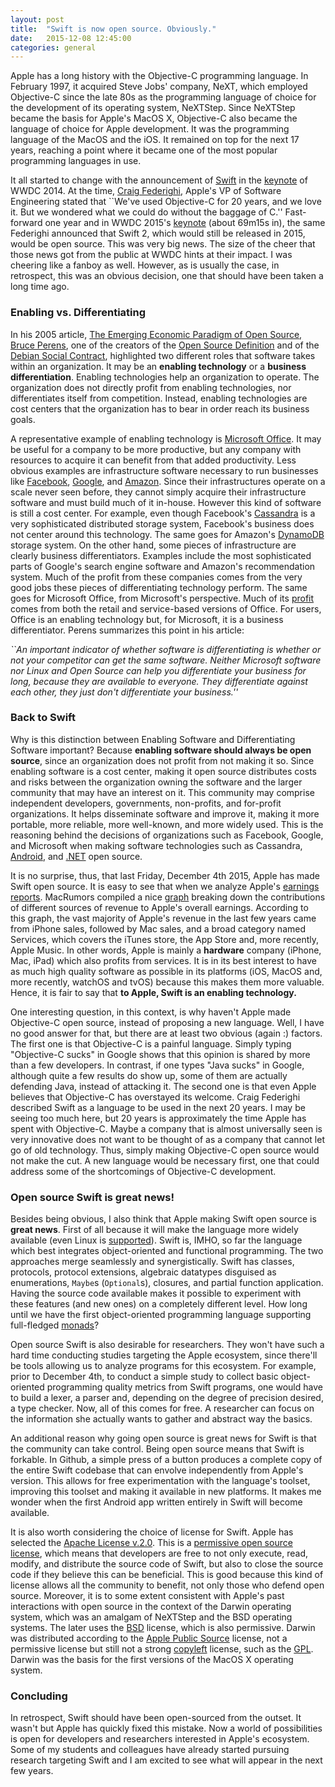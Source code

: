 ```yaml
---
layout: post
title:  "Swift is now open source. Obviously."
date:   2015-12-08 12:45:00
categories: general
---
```


Apple has a long history with the Objective-C programming language. In February 1997, it acquired Steve Jobs' company, NeXT, which employed Objective-C since the late 80s as the programming language of choice for the development of its operating system, NeXTStep. Since NeXTStep became the basis for Apple's MacOS X, Objective-C also became the  language of choice for Apple development. It was the programming language of the MacOS and the iOS. It remained on top for the next 17 years, reaching a point where it became one of the most popular programming languages in use. 

It all started to change with the announcement of [Swift](http://www.swift.org/) in the [keynote](http://www.apple.com/apple-events/june-2014/) of WWDC 2014. At the time, [Craig Federighi](http://www.apple.com/br/pr/bios/craig-federighi.html), Apple's VP of Software Engineering stated that ``We've used Objective-C for 20 years, and we love it. But we wondered what we could do without the baggage of C.'' Fast-forward one year and in WWDC 2015's [keynote](http://www.apple.com/live/2015-june-event/) (about 69m15s in), the same Federighi announced that Swift 2, which would still be released in 2015, would be open source. This was very big news. The size of the cheer that those news got from the public at WWDC hints at their impact. I was cheering like a fanboy as well. 
However, as is usually the case, in retrospect, this was an obvious decision, one that should have been taken a long time ago. 

### Enabling vs. Differentiating

In his 2005 article, [The Emerging Economic Paradigm of Open Source](http://firstmonday.org/ojs/index.php/fm/article/viewArticle/1470/1385), [Bruce Perens](http://perens.com/), one of the creators of the [Open Source Definition](https://opensource.org/osd-annotated) and of the [Debian Social Contract](https://www.debian.org/social_contract.en.html), highlighted two different roles that software takes within an organization. It may be an **enabling technology** or a **business differentiation**. Enabling technologies help an organization to operate. The organization does not directly profit from enabling technologies, nor differentiates itself from competition. Instead, enabling technologies are cost centers that the organization has to bear in order reach its business goals. 

A representative example of enabling technology is [Microsoft Office](https://products.office.com/). It may be useful for a company to be more productive, but any company with resources to acquire it can benefit from that added productivity. Less obvious examples are infrastructure software necessary to run businesses like [Facebook](http://www.facebook.com), [Google](http://www.google.com), and [Amazon](http://www.amazon.com). Since their infrastructures operate on a scale never seen before, they cannot simply acquire their infrastructure software and must build much of it in-house. However this kind of software is still a cost center. For example, even though Facebook's [Cassandra](http://cassandra.apache.org/) is a very sophisticated distributed storage system, Facebook's business does not center around this technology. The same goes for Amazon's [DynamoDB](http://docs.aws.amazon.com/amazondynamodb/latest/developerguide/Introduction.html) storage system. On the other hand, some pieces of infrastructure are clearly business differentiators. Examples include the most sophisticated parts of Google's search engine software and Amazon's recommendation system. Much of the profit from these companies comes from the very good jobs these pieces of differentiating technology perform. The same goes for Microsoft Office, from Microsoft's perspective. Much of its [profit](http://www.theregister.co.uk/2015/04/24/microsoft_q3_2015_results_azure_cloud/) comes from both the retail and service-based versions of Office. For users, Office is an enabling technology but, for Microsoft, it is a business differentiator. Perens summarizes this point in his article: 

*``An important indicator of whether software is differentiating is whether or not your competitor can get the same software. Neither Microsoft software nor Linux and Open Source can help you differentiate your business for long, because they are available to everyone. They differentiate against each other, they just don't differentiate your business.''*

### Back to Swift

Why is this distinction between Enabling Software and Differentiating Software important? Because **enabling software should always be open source**, since an organization does not profit from not making it so. Since enabling software is a cost center, making it open source distributes costs and risks between the organization owning the software and the larger community that may have an interest on it. This community may comprise independent developers, governments, non-profits, and for-profit organizations. It helps disseminate software and improve it, making it more portable, more reliable, more well-known, and more widely used. This is the reasoning behind the decisions of organizations such as Facebook, Google, and Microsoft when making software technologies such as Cassandra, [Android](https://www.android.com/), and [.NET](https://news.microsoft.com/2014/11/12/microsoft-takes-net-open-source-and-cross-platform-adds-new-development-capabilities-with-visual-studio-2015-net-2015-and-visual-studio-online/ ) open source. 

It is no surprise, thus, that last Friday, December 4th 2015, Apple has made Swift open source. It is easy to see that when we analyze Apple's  [earnings reports](http://www.apple.com/pr/library/2015/10/27Apple-Reports-Record-Fourth-Quarter-Results.html). MacRumors compiled a nice [graph](http://www.macrumors.com/2015/10/27/q4-2015-earnings/) breaking down the contributions of different sources of revenue to Apple's overall earnings. According to this graph, the vast majority of Apple's revenue in the last few years came from iPhone sales, followed by Mac sales, and a broad category named Services, which covers the iTunes store, the App Store and, more recently, Apple Music. In other words, Apple is mainly a **hardware** company (iPhone, Mac, iPad) which also profits from services. It is in its best interest to have as much high quality software as possible in its platforms (iOS, MacOS and, more recently, watchOS and tvOS) because this makes them more valuable. Hence, it is fair to say that **to Apple, Swift is an enabling technology.**

One interesting question, in this context, is why haven't Apple made Objective-C open source, instead of proposing a new language. Well, I have no good answer for that, but there are at least two obvious (again :) factors. The first one is that Objective-C is a painful language. Simply typing "Objective-C sucks" in Google shows that this opinion is shared by more than a few developers. In contrast, if one types "Java sucks" in Google, although quite a few results do show up, some of them are actually defending Java, instead of attacking it. The second one is that even Apple believes that Objective-C has overstayed its welcome. Craig Federighi described Swift as a language to be used in the next 20 years. I may be seeing too much here, but 20 years is approximately the time Apple has spent with Objective-C. Maybe a company that is almost universally seen is very innovative does not want to be thought of as a company that cannot let go of old technology. Thus, simply making Objective-C open source would not make the cut. A new language would be necessary first, one that could address some of the shortcomings of 
Objective-C development. 

### Open source Swift is great news!

Besides being obvious, I also think that Apple making Swift open source is **great news**. First of all because it will make the language more widely available (even Linux is [supported](https://github.com/apple/swift)). Swift is, IMHO, so far the language which best integrates object-oriented and functional programming. The two approaches merge seamlessly and synergistically. Swift has classes, protocols, protocol extensions, algebraic datatypes disguised as enumerations, ``Maybe``s (``Optional``s), closures, and partial function application. Having the source code available makes it possible to experiment with these features (and new ones) on a completely different level. How long until we have the first object-oriented programming language supporting full-fledged [monads](http://adit.io/posts/2013-04-17-functors,_applicatives,_and_monads_in_pictures.html)?

Open source Swift is also desirable for researchers. They won't have such a hard time conducting studies targeting the Apple ecosystem, since there'll be tools allowing us to analyze programs for this ecosystem. For example, prior to December 4th, to conduct a simple study to collect basic object-oriented programming quality metrics from Swift programs, one would have to build a lexer, a parser and, depending on the degree of precision desired, a type checker. Now, all of this comes for free. A researcher can focus on the information she actually wants to gather and abstract way the basics. 

An additional reason why going open source is great news for Swift is that the community can take control. Being open source means that Swift is forkable. In Github, a simple press of a button produces a complete copy of the entire Swift codebase that can envolve independently from Apple's version. This allows for free experimentation with the language's toolset, improving this toolset and making it available in new platforms. It makes me wonder when the first Android app written entirely in Swift will become available. 

It is also worth considering the choice of license for Swift. Apple has selected the [Apache License v.2.0](http://www.apache.org/licenses/LICENSE-2.0). This is a [permissive open source license](https://en.wikipedia.org/wiki/Permissive_free_software_licence), which means that developers are free to not only execute, read, modify, and distribute the source code of Swift, but also to close the source code if they believe this can be beneficial. This is good because this kind of license allows all the community to benefit, not only those who defend open source. Moreover, it is to some extent consistent with Apple's past interactions with open source in the context of the Darwin operating system, which was an amalgam of NeXTStep and the BSD operating systems. The later uses the [BSD](https://opensource.org/licenses/BSD-3-Clause) license, which is also permissive.  Darwin was distributed according to the [Apple Public Source](https://en.wikipedia.org/wiki/Apple_Public_Source_License) license, not a permissive license but still not a strong [copyleft](http://www.gnu.org/licenses/copyleft.en.html) license, such as the [GPL](http://www.gnu.org/licenses/gpl-3.0.en.html). Darwin was the basis for the first versions of the MacOS X operating system.

### Concluding

In retrospect, Swift should have been open-sourced from the outset. It wasn't but Apple has quickly fixed this mistake. Now a world of possibilities is open for developers and researchers interested in Apple's ecosystem. Some of my students and colleagues have already started pursuing research targeting Swift and I am excited to see what will appear in the next few years. 
